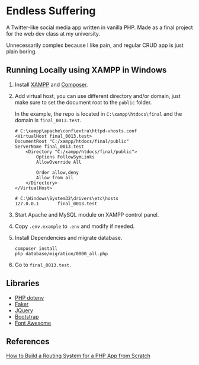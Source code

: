 # Endless Suffering

A Twitter-like social media app written in vanilla PHP.
Made as a final project for the web dev class at my university.

Unnecessarily complex because I like pain, and regular CRUD app is just plain boring.

## Running Locally using XAMPP in Windows

1. Install [XAMPP](https://www.apachefriends.org/) and [Composer](https://getcomposer.org/).
2. Add virtual host, you can use different directory and/or domain,
   just make sure to set the document root to the `public` folder.

   In the example, the repo is located in `C:\xampp\htdocs\final`
   and the domain is `final_0013.test`.
   ```apacheconf
   # C:\xampp\apache\conf\extra\httpd-vhosts.conf
   <VirtualHost final_0013.test>
   DocumentRoot "C:/xampp/htdocs/final/public"
   ServerName final_0013.test
       <Directory "C:/xampp/htdocs/final/public">
           Options FollowSymLinks
           AllowOverride All
   
           Order allow,deny
           Allow from all
       </Directory>
   </VirtualHost>
   ```
   ```
   # C:\Windows\System32\drivers\etc\hosts
   127.0.0.1       final_0013.test
   ```
3. Start Apache and MySQL module on XAMPP control panel.
4. Copy `.env.example` to `.env` and modify if needed.
5. Install Dependencies and migrate database.
   ```
   composer install
   php database/migration/0000_all.php
   ```
6. Go to `final_0013.test`.

## Libraries

- [PHP dotenv](https://github.com/vlucas/phpdotenv)
- [Faker](https://github.com/FakerPHP/Faker)
- [JQuery](https://jquery.com/)
- [Bootstrap](https://getbootstrap.com/)
- [Font Awesome](https://fontawesome.com/)

## References

[How to Build a Routing System for a PHP App from Scratch](https://www.freecodecamp.org/news/how-to-build-a-routing-system-in-php/)